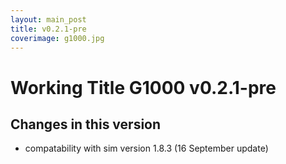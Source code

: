 ```yaml
---
layout: main_post
title: v0.2.1-pre
coverimage: g1000.jpg
---
```

# Working Title G1000 v0.2.1-pre
## Changes in this version

* compatability with sim version 1.8.3 (16 September update)